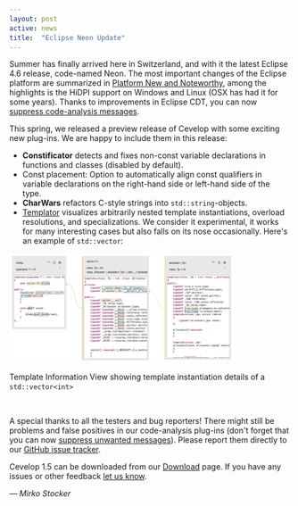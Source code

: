 ```yaml
---
layout: post
active: news
title:  "Eclipse Neon Update"
---
```


Summer has finally arrived here in Switzerland, and with it the latest Eclipse 4.6 release, code-named Neon.
The most important changes of the Eclipse platform are summarized in <a href="https://www.eclipse.org/eclipse/news/4.6/platform.php" target="_blank">Platform New and Noteworthy</a>, among the highlights is the HiDPI support
 on Windows and Linux (OSX has had it for some years). Thanks to improvements in Eclipse CDT, you can now <a href="https://wiki.eclipse.org/CDT/User/NewIn90#Code_Analysis" target="_blank">suppress code-analysis messages</a>.

This spring, we released a preview release of Cevelop with some exciting new plug-ins. We are happy to include them in this release:

* <strong>Constificator</strong> detects and fixes non-const variable declarations in functions and classes (disabled by default).
* Const placement: Option to automatically align const qualifiers in variable declarations on the right-hand side or left-hand side of the type.
* <strong>CharWars</strong> refactors C-style strings into <code>std::string</code>-objects.
* <a href="/features/#templator">Templator</a> visualizes  arbitrarily nested template instantiations, overload resolutions, and specializations. We consider it experimental, it works for many interesting cases but also falls on its nose occasionally. Here's an example of <code>std::vector</code>:

<img src="/img/templator-vector.png" class="img-responsive center-block" style="width:80%" alt="Template Instantiation Example">
<p class="img-caption">Template Information View showing template instantiation details of a <code>std::vector&lt;int&gt;</code> </p>

<br/>

A special thanks to all the testers and bug reporters! There might still be problems and false positives in our code-analysis plug-ins (don't forget that you can now [suppress unwanted messages](/faq/#suppression)). Please report them directly to our <a href="https://github.com/Cevelop/Issues" target="_blank">GitHub issue tracker</a>.


Cevelop 1.5 can be downloaded from our <a href='/download/'>Download</a> page. If you have any issues or other feedback [let us know](/contact).

<p class="pull-right">
  <em>&mdash; Mirko Stocker</em>
</p>
